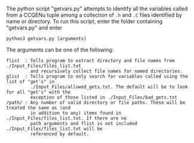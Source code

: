 The python script "getvars.py" attempts to identify all the variables called from a CCQENu tuple among a collection of `.h` and `.C` files identified by name or directory. To run this script, enter the folder containing "getvars.py" and enter

```
python3 getvars.py [arguments]
```

The arguments can be one of the following:

```
flist  : Tells program to extract directory and file names from ./Input_Files/files_list.txt 
         and recursively collect file names for named directories.
glist  : Tells program to only search for variables called using the list of "get's" in 
         ./Input_Files/allowed_gets.txt. The default will be to look for all "get's" with the
         exception of those listed in ./Input_Files/bad_gets.txt
/path/ : Any number of valid directory or file paths. These will be treated the same as (and 
         in addition to any) items found in ./Input_Files/files_list.txt. If there are no 
         path arguments and flist is not included ./Input_Files/files_list.txt will be 
         referenced by default.
```

